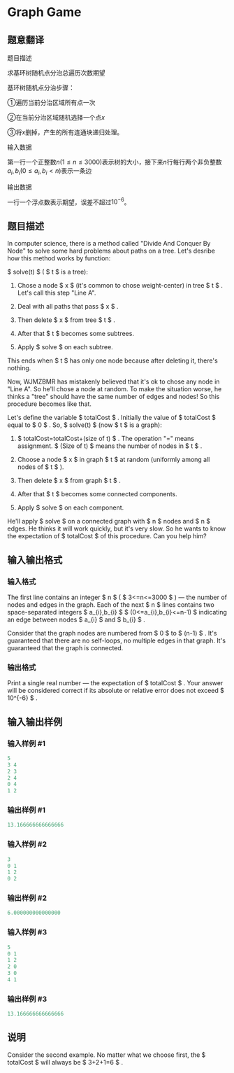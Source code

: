 # Graph Game

## 题意翻译

题目描述

求基环树随机点分治总遍历次数期望

基环树随机点分治步骤：

①遍历当前分治区域所有点一次

②在当前分治区域随机选择一个点$x$

③将$x$删掉，产生的所有连通块递归处理。

输入数据

第一行一个正整数$n(1 \leq n \leq 3000)$表示树的大小，接下来$n$行每行两个非负整数$a_i , b_i(0 \leq a_i,b_i < n)$表示一条边

输出数据

一行一个浮点数表示期望，误差不超过$10^{-6}$。

## 题目描述

In computer science, there is a method called "Divide And Conquer By Node" to solve some hard problems about paths on a tree. Let's desribe how this method works by function:

$ solve(t) $ ( $ t $ is a tree):

1. Chose a node $ x $ (it's common to chose weight-center) in tree $ t $ . Let's call this step "Line A".

2. Deal with all paths that pass $ x $ .

3. Then delete $ x $ from tree $ t $ .

4. After that $ t $ becomes some subtrees.

5. Apply $ solve $ on each subtree.

This ends when $ t $ has only one node because after deleting it, there's nothing.

Now, WJMZBMR has mistakenly believed that it's ok to chose any node in "Line A". So he'll chose a node at random. To make the situation worse, he thinks a "tree" should have the same number of edges and nodes! So this procedure becomes like that.

Let's define the variable $ totalCost $ . Initially the value of $ totalCost $ equal to $ 0 $ . So, $ solve(t) $ (now $ t $ is a graph):

1. $ totalCost=totalCost+(size of t) $ . The operation "=" means assignment. $ (Size of t) $ means the number of nodes in $ t $ .

2. Choose a node $ x $ in graph $ t $ at random (uniformly among all nodes of $ t $ ).

3. Then delete $ x $ from graph $ t $ .

4. After that $ t $ becomes some connected components.

5. Apply $ solve $ on each component.

He'll apply $ solve $ on a connected graph with $ n $ nodes and $ n $ edges. He thinks it will work quickly, but it's very slow. So he wants to know the expectation of $ totalCost $ of this procedure. Can you help him?

## 输入输出格式

### 输入格式

The first line contains an integer $ n $ ( $ 3<=n<=3000 $ ) — the number of nodes and edges in the graph. Each of the next $ n $ lines contains two space-separated integers $ a_{i},b_{i} $ $ (0<=a_{i},b_{i}<=n-1) $ indicating an edge between nodes $ a_{i} $ and $ b_{i} $ .

Consider that the graph nodes are numbered from $ 0 $ to $ (n-1) $ . It's guaranteed that there are no self-loops, no multiple edges in that graph. It's guaranteed that the graph is connected.

### 输出格式

Print a single real number — the expectation of $ totalCost $ . Your answer will be considered correct if its absolute or relative error does not exceed $ 10^{-6} $ .

## 输入输出样例

### 输入样例 #1

```cpp
5
3 4
2 3
2 4
0 4
1 2

```
### 输出样例 #1

```cpp
13.166666666666666

```
### 输入样例 #2

```cpp
3
0 1
1 2
0 2

```
### 输出样例 #2

```cpp
6.000000000000000

```
### 输入样例 #3

```cpp
5
0 1
1 2
2 0
3 0
4 1

```
### 输出样例 #3

```cpp
13.166666666666666

```
## 说明

Consider the second example. No matter what we choose first, the $ totalCost $ will always be $ 3+2+1=6 $ .

